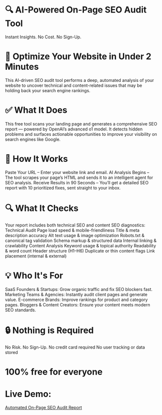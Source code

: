 # 🔍 AI-Powered On-Page SEO Audit Tool

Instant Insights. 
No Cost. 
No Sign-Up.

# 🚀 Optimize Your Website in Under 2 Minutes
This AI-driven SEO audit tool performs a deep, automated analysis of your website to uncover technical and content-related issues that may be holding back your search engine rankings.

# ✅ What It Does
This free tool scans your landing page and generates a comprehensive SEO report — powered by OpenAI’s advanced o1 model. It detects hidden problems and surfaces actionable opportunities to improve your visibility on search engines like Google.

# 🧠 How It Works
Paste Your URL – Enter your website link and email.
AI Analysis Begins – The tool scrapes your page’s HTML and sends it to an intelligent agent for SEO analysis.
Receive Results in 90 Seconds – You’ll get a detailed SEO report with 10 prioritized fixes, sent straight to your inbox.

# 🔍 What It Checks
Your report includes both technical SEO and content SEO diagnostics:
Technical Audit
Page load speed & mobile-friendliness
Title & meta description accuracy
Alt text usage & image optimization
Robots.txt & canonical tag validation
Schema markup & structured data
Internal linking & crawlability
Content Analysis
Keyword usage & topical authority
Readability & word count
Header structure (H1–H6)
Duplicate or thin content flags
Link placement (internal & external)

# 💡 Who It's For
SaaS Founders & Startups: Grow organic traffic and fix SEO blockers fast.
Marketing Teams & Agencies: Instantly audit client pages and generate value.
E-commerce Brands: Improve rankings for product and category pages.
Bloggers & Content Creators: Ensure your content meets modern SEO standards.

# 🔒 Nothing is Required
No Risk. 
No Sign-Up.
No credit card required
No user tracking or data stored

# 100% free for everyone

# Live Demo:
[Automated On-Page SEO Audit Report](https://porifyx.github.io/automated-on-page-seo-audit-report/)
